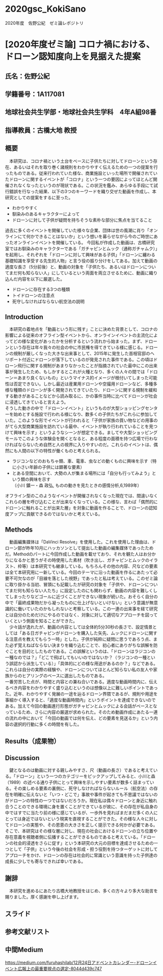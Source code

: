 # 2020gsc_KokiSano
2020年度　佐野公紀　ゼミ論レポジトリ

# [2020年度ゼミ論] コロナ禍における、ドローン認知度向上を見据えた提案

## 氏名：佐野公紀
## 学籍番号：1A117081
## 地球社会共生学部・地球社会共生学科　4年A組98番

## 指導教員：古橋大地 教授

## 概要
　本研究は、コロナ禍という土台をベースに子供たちに対してドローンという存在、あるいはそれを取り巻く諸規則をわかりやすく伝えるための一つの提案を行ったものである。従来行われていた様な、商業施設といった場所で開催されていたドローンに関するイベントが「コロナ」という一つの要因によってほとんど開催されなくなったというのが現状である。この状況を鑑み、あらゆる手段にて試行錯誤を行なった結果、以下の3つのキーワードを織り交ぜた動画を作成し、本研究としての提案をするに至った。
  * わかりやすく
  * 馴染みのあるキャラクターによって
  * ドローンに対して子供が疑問を持ちそうな素朴な部分に焦点を当てること
  
  過去に多くのイベントを開催していた様々な企業、団体は世の風潮に肖り「オンラインにて何かできることはないか」という想いを募らせながら今のご時世にあったオンラインイベントを開催している。
今回私が作成した動画は、古橋研究室ではお馴染みのキャラクターである「ガチャピンとムック（通称ガチャムク）」を起用し、それぞれを「ドローンに対して興味がある子供」「ドローンに纏わる基礎知識を享受する先生的人物」と言う役の振り分けをしてある。加えて動画の適度な長さ（5分前後）と、動画の対象を「子供たち、あるいはドローンについてまだ何も知らない人」にしているという両面を両立させるために、動画に織り込んだ内容を以下に厳選した。
  * ドローンに存在する3つの種類
  * トイドローンの注意点
  * 死守しなければならない航空法の説明

## Introduction
 　本研究の着地点を「動画という形に残す」ことに決めた背景として、コロナの影響による従来のオフライン型イベントから、オンラインイベントの主流化によってどの様な変化があったかを分析するという流れから始まった。まず、ドローンという存在は年々我々の社会の中に市民権を得てきている様に感じる。ドローンの規制が厳しくなった大きな出来事として、2015年に発生した首相官邸のヘリポート付近にドローンが落下しているのが発見された事件である。この頃はドローン飛行に関する規制があまりなかったことが指摘されていた最中にこの出来事が発生したため、もしかするとこれが火種となり、多くの人々の間では「ドローン＝あまり良くないもの」というマイナス的イメージが根付いてしまった可能性は否定できない。しかし最近は産業用ドローンや空撮用ドローンなど、多種多様な種類のドローンが多く開発されてきていたり、ドローンに関する規制を緩和する動きがあることなどから読み取るに、かの事件当時に比べてドローンが社会に浸透してきていると言えよう。  
 そうした動きの中で「ドローンイベント」というものが大型ショッピングセンターを始めとする施設で行われる様になり、数多くの子供たちがこれらに参加していた。このような形でイベントが行われると「子供が家族の買い物などの用事のがてら大型商業施設を訪れている最中、イベントが執り行われていることを見つけて興味を示す」というようなシーンが想定できる。ましてや大型ショッピングモールでこのような体験会を開くとなると、ある程度の面積を持つ広場で行わなければならないため自然と人の視界に入りやすいのだ。これらのイベントは、偶然にも人間の以下の特性が働くものと考えられる。  
  * ラジコンなどのおもちゃ類、車、電車、虫などの動くものに興味を示す（特に小さい年齢の子供には顕著な要素）
  * とある空間において、大勢の人が集まる場所には「自分も行ってみよう」という類の興味を示す  
  （小川 鑛一・森 政弘, ものの動きを見たときの感情分析,6,1989年）

オフライン型のこのようなイベントが開催されなくなった現在では、間違いなくこれらの層を呼び込むことが出来なくなっている。この様な、言わば「偶然的にドローンに触れることが出来た層」を対象に動画を作ることで、ドローンの認知度アップに貢献できるのではないかと考えている。

## Methods
　動画編集媒体は「DaVinci Resolve」を使用した。これを使用した理由は、ドローン部が昨年10月にハッカソンとして提出した動画の編集媒体であったためだ。Methodのパートに今回作成した動画を載せており、それを観た人はお分かりになるかと思うがその時使用した素材（吹き出し、ガチャピンとムックのイラスト、枠等）は本研究でも継承している。もちろんその他の内容、尺などの要素は全て本研究用に一新している。今回のテーマに沿った動画を作るにあたって必要不可欠なのが「目線を落とした視野」であったと私は考えている。このゼミ論に取り掛かる当初、冒頭にも記載したが研究の対象を「子供や、ドローンについてまだ何も知らない人たち」に設定したのにも関わらず、動画の内容を難しくしてしまったりなどゴールに近づくことができない現象が続いた。おそらく自分の中で「最終成果物だから凝ったものに仕上げないといけない」という意識が無意識的に働いていたのかもしれないと考察している。この一連の出来事を経て研究とは自分のためだけにやるのではなく、対象に対して適切なアプローチを図っていくという側面を知ることができた。  
　少々話が逸れたが、動画の内容としては全体約5分30秒の長さで、設定情景としては「ある日ガチャピンがドローンを購入した矢先、ムックにドローンに関する注意点を教えてもらう一時」とした。子供が純粋に疑問に思うであろう点、また必ず覚えねばならない決まりを織り込むことで、初心者にありがちな誤解を防ぐことを目的としたものである。この誤解というのは、「ドローンはラジコンの一種なのでは？」「どこで飛ばしてもいいのではないか？（ラジコンの一種という誤認から派生している）」「具体的にどの様な用途があるのか？」などである。これらは自分の実際の経験や、ドローンについてほとんど知らない私の友人や家族からのヒアリングのベースに選出したものである。  
  一番労苦した点が、時間と内容との兼ね合いである。適度な動画時間内に、伝えるべき内容をわかりやすく盛り込むというのは想像以上に難しいポイントであった。近年、わかりやすく発展の一途を辿るドローン界隈であるが、規則や用途を事細かく導入すると、「適度な動画時間内」というポイントを達成できないのである。加えて今回の動画進行形態がガチャピンとムックによる会話がベースとなっているため、さらに内容の厳選が求められた。そのため動画作成にあたる一連の流れの中において「今回の動画では何を伝え、どの要素を見送るか」という内容の選択的行動に多くの時間を有した。
## Results（成果物）
## Discussion
　鍵となるのは動画に対する親しみやすさ、尺（動画の長さ）であると考えている。「ドローン」という一つのカテゴリーをピックアップしてみると、小川と森（1989）の述べる通り子供にとって興味を示しやすい要素が数多く詰まっている。その楽しめる要素の裏側に、死守しなければならないルール（航空法）の存在を明確に伝えないと「いつ・どこで」事故や事件が起きても不思議ではないのがドローンの特性の一つではないだろうか。現在私は偶々ドローンと身近に触れ合うことのできる環境に身を置くことができているが故に、その存在が私自身の中ではすでに当たり前の様に感じているが、一歩外を見ればまだまだ多くの人にとっては身近ではないという現実を直視することができた。その様な人々に対してドローンの実態や、その恩恵の大きさを正しく提示できる何かが必要である。  
 そこで、本研究はその様な層に対し、現在の社会におけるドローンの立ち位置や存在意義を視聴者側に伝播することができるものであると考えている。「ドローンの社会的浸透をさらに促す」という本研究の大元の目標を達成させるための一つとして「子供」という今後の社会を形成・担う役割を持つターゲットに対してアプローチをかけ、ドローンの存在は社会的に常識という意識を持った子供達の成長に少しでも寄与できれば幸いである。
## 謝辞
　本研究を進めるにあたり古橋大地教授をはじめ、多くの方々より多大な助言を賜りました。厚く感謝を申し上げます。
## スライド
## 参考文献リスト
## 中間Medium  
https://medium.com/furuhashilab/12月24日アドベントカレンダー-ドローンイベント広報上の最重要視点の選定-8044d439c747



 

